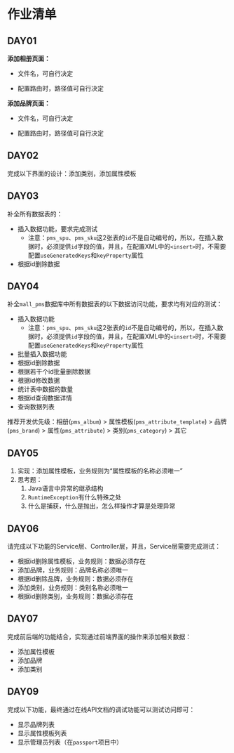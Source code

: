 # 作业清单

## DAY01

**添加相册页面：**

- 文件名，可自行决定

- 配置路由时，路径值可自行决定

**添加品牌页面：**

- 文件名，可自行决定

- 配置路由时，路径值可自行决定

## DAY02

完成以下界面的设计：添加类别，添加属性模板

## DAY03

补全所有数据表的：

- 插入数据功能，要求完成测试
  - 注意：`pms_spu`、`pms_sku`这2张表的`id`不是自动编号的，所以，在插入数据时，必须提供`id`字段的值，并且，在配置XML中的`<insert>`时，不需要配置`useGeneratedKeys`和`keyProperty`属性
- 根据id删除数据

## DAY04

补全`mall_pms`数据库中所有数据表的以下数据访问功能，要求均有对应的测试：

- 插入数据功能
  - 注意：`pms_spu`、`pms_sku`这2张表的`id`不是自动编号的，所以，在插入数据时，必须提供`id`字段的值，并且，在配置XML中的`<insert>`时，不需要配置`useGeneratedKeys`和`keyProperty`属性
- 批量插入数据功能
- 根据id删除数据
- 根据若干个id批量删除数据
- 根据id修改数据
- 统计表中数据的数量
- 根据id查询数据详情
- 查询数据列表

推荐开发优先级：相册(`pms_album`) > 属性模板(`pms_attribute_template`) > 品牌(`pms_brand`) > 属性(`pms_attribute`) > 类别(`pms_category`) > 其它

## DAY05

1. 实现：添加属性模板，业务规则为“属性模板的名称必须唯一”
2. 思考题：
   1. Java语言中异常的继承结构
   2. `RuntimeException`有什么特殊之处
   3. 什么是捕获，什么是抛出，怎么样操作才算是处理异常

## DAY06

请完成以下功能的Service层、Controller层，并且，Service层需要完成测试：

- 根据id删除属性模板，业务规则：数据必须存在
- 添加品牌，业务规则：品牌名称必须唯一
- 根据id删除品牌，业务规则：数据必须存在
- 添加类别，业务规则：类别名称必须唯一
- 根据id删除类别，业务规则：数据必须存在

## DAY07

完成前后端的功能结合，实现通过前端界面的操作来添加相关数据：

- 添加属性模板
- 添加品牌
- 添加类别

## DAY09

完成以下功能，最终通过在线API文档的调试功能可以测试访问即可：

- 显示品牌列表
- 显示属性模板列表
- 显示管理员列表（在`passport`项目中）
